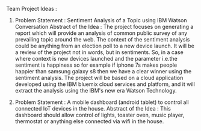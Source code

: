 Team Project Ideas :

1) Problem Statement : Sentiment Analysis of a Topic using IBM Watson Conversation
Abstract of the Idea : The project focuses on generating a report which will provide an analysis of common public survey of any prevailing topic around the web. The context of the sentiment analysis could be anything from an election poll to a new device launch. It will be a review of the project not in words, but in sentiments. So, in a case where context is new devices launched and the parameter i.e.the sentiment is happiness so for example if iphone 7s makes people happier than samsung galaxy s8 then we have a clear winner using the sentiment analysis. The project will be based on a cloud application developed using the IBM bluemix cloud services and platform, and it will extract the analysis using the IBM's new era Watson Technology.

2) Problem Statement :  A mobile dashboard (android tablet) to control all connected IoT devices in the house.
Abstract of the Idea : This dashboard should allow control of lights, toaster oven, music player, thermostat or anything else connected via wifi in the house.
